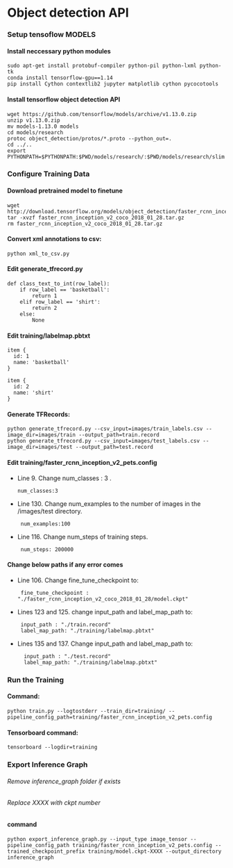 # Object detection API
### Setup tensoflow MODELS
#### Install neccessary python modules
```
sudo apt-get install protobuf-compiler python-pil python-lxml python-tk 
conda install tensorflow-gpu==1.14
pip install Cython contextlib2 jupyter matplotlib cython pycocotools
```
#### Install tensorflow object detection API
```
wget https://github.com/tensorflow/models/archive/v1.13.0.zip
unzip v1.13.0.zip 
mv models-1.13.0 models
cd models/research
protoc object_detection/protos/*.proto --python_out=.
cd ../..
export PYTHONPATH=$PYTHONPATH:$PWD/models/research/:$PWD/models/research/slim
```
### Configure Training Data
#### Download pretrained model to finetune
```
wget http://download.tensorflow.org/models/object_detection/faster_rcnn_inception_v2_coco_2018_01_28.tar.gz
tar -xvzf faster_rcnn_inception_v2_coco_2018_01_28.tar.gz 
rm faster_rcnn_inception_v2_coco_2018_01_28.tar.gz
```
#### Convert xml annotations to csv: 
```
python xml_to_csv.py
```
#### Edit generate_tfrecord.py  
```
def class_text_to_int(row_label):
    if row_label == 'basketball':
        return 1
    elif row_label == 'shirt':
        return 2
    else:
        None
```
#### Edit training/labelmap.pbtxt
```
item {
  id: 1
  name: 'basketball'
}

item {
  id: 2
  name: 'shirt'
}
```

#### Generate TFRecords:
```
python generate_tfrecord.py --csv_input=images/train_labels.csv --image_dir=images/train --output_path=train.record
python generate_tfrecord.py --csv_input=images/test_labels.csv --image_dir=images/test --output_path=test.record
```


#### Edit training/faster_rcnn_inception_v2_pets.config

- Line 9. Change num_classes : 3 .
    ```
    num_classes:3
    ```
  
- Line 130. Change num_examples to the number of images in the /images/test directory.
   ```
    num_examples:100
   ```
   
- Line 116. Change num_steps of training steps.
   ```
    num_steps: 200000
   ```

#### Change below paths if any error comes
- Line 106. Change fine_tune_checkpoint to:
   ```
    fine_tune_checkpoint : "./faster_rcnn_inception_v2_coco_2018_01_28/model.ckpt"
   ```

- Lines 123 and 125. change input_path and label_map_path to:
   ```
    input_path : "./train.record"
    label_map_path: "./training/labelmap.pbtxt" 
   ```
   
- Lines 135 and 137. Change input_path and label_map_path to:
  ```
    input_path : "./test.record"
    label_map_path: "./training/labelmap.pbtxt"
  ```

### Run the Training

#### Command:
```
python train.py --logtostderr --train_dir=training/ --pipeline_config_path=training/faster_rcnn_inception_v2_pets.config
```

#### Tensorboard command:
```
tensorboard --logdir=training
```

### Export Inference Graph
###### Remove inference_graph folder if exists
###### Replace XXXX with ckpt number

#### command
```
python export_inference_graph.py --input_type image_tensor --pipeline_config_path training/faster_rcnn_inception_v2_pets.config --trained_checkpoint_prefix training/model.ckpt-XXXX --output_directory inference_graph
```
